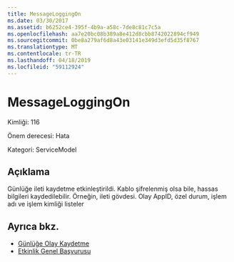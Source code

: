 ```yaml
---
title: MessageLoggingOn
ms.date: 03/30/2017
ms.assetid: b6252ce4-395f-4b9a-a58c-7de8c81c7c5a
ms.openlocfilehash: aa7e20bc08b389a8e412d8cbb8742022894cf949
ms.sourcegitcommit: 0be8a279af6d8a43e03141e349d3efd5d35f8767
ms.translationtype: MT
ms.contentlocale: tr-TR
ms.lasthandoff: 04/18/2019
ms.locfileid: "59112924"
---
```

# <a name="messageloggingon"></a>MessageLoggingOn
Kimliği: 116  
  
 Önem derecesi: Hata  
  
 Kategori: ServiceModel  
  
## <a name="description"></a>Açıklama  
 Günlüğe ileti kaydetme etkinleştirildi. Kablo şifrelenmiş olsa bile, hassas bilgileri kaydedilebilir. Örneğin, ileti gövdesi. Olay AppID, özel durum, işlem adı ve işlem kimliği listeler  
  
## <a name="see-also"></a>Ayrıca bkz.

- [Günlüğe Olay Kaydetme](../../../../../docs/framework/wcf/diagnostics/event-logging/index.md)
- [Etkinlik Genel Başvurusu](../../../../../docs/framework/wcf/diagnostics/event-logging/events-general-reference.md)
